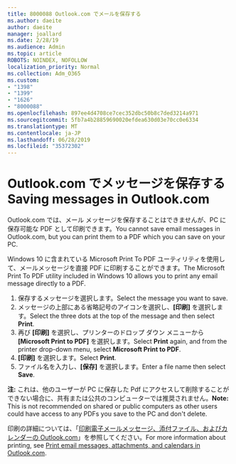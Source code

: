 ```yaml
---
title: 8000088 Outlook.com でメールを保存する
ms.author: daeite
author: daeite
manager: joallard
ms.date: 2/28/19
ms.audience: Admin
ms.topic: article
ROBOTS: NOINDEX, NOFOLLOW
localization_priority: Normal
ms.collection: Adm_O365
ms.custom:
- "1398"
- "1399"
- "1626"
- "8000088"
ms.openlocfilehash: 897ee4d4708ce7cec352dbc50b8c7ded3214a971
ms.sourcegitcommit: 5fb7a4b28859690020efdea630d03e70cc0e6334
ms.translationtype: MT
ms.contentlocale: ja-JP
ms.lasthandoff: 06/28/2019
ms.locfileid: "35372302"
---
```

# <a name="saving-messages-in-outlookcom"></a><span data-ttu-id="779cf-102">Outlook.com でメッセージを保存する</span><span class="sxs-lookup"><span data-stu-id="779cf-102">Saving messages in Outlook.com</span></span>

<span data-ttu-id="779cf-103">Outlook.com では、メール メッセージを保存することはできませんが、PC に保存可能な PDF として印刷できます。</span><span class="sxs-lookup"><span data-stu-id="779cf-103">You cannot save email messages in Outlook.com, but you can print them to a PDF which you can save on your PC.</span></span>

<span data-ttu-id="779cf-104">Windows 10 に含まれている Microsoft Print To PDF ユーティリティを使用して、メールメッセージを直接 PDF に印刷することができます。</span><span class="sxs-lookup"><span data-stu-id="779cf-104">The Microsoft Print To PDF utility included in Windows 10 allows you to print any email message directly to a PDF.</span></span>

1. <span data-ttu-id="779cf-105">保存するメッセージを選択します。</span><span class="sxs-lookup"><span data-stu-id="779cf-105">Select the message you want to save.</span></span>
2. <span data-ttu-id="779cf-106">メッセージの上部にある省略記号のアイコンを選択し、**[印刷]** を選択します。</span><span class="sxs-lookup"><span data-stu-id="779cf-106">Select the three dots at the top of the message and then select **Print**.</span></span>
3. <span data-ttu-id="779cf-107">再び **[印刷]** を選択し、プリンターのドロップ ダウン メニューから **[Microsoft Print to PDF]** を選択します。</span><span class="sxs-lookup"><span data-stu-id="779cf-107">Select **Print** again, and from the printer drop-down menu, select **Microsoft Print to PDF**.</span></span>
4. <span data-ttu-id="779cf-108">**[印刷]** を選択します。</span><span class="sxs-lookup"><span data-stu-id="779cf-108">Select **Print**.</span></span>
5. <span data-ttu-id="779cf-109">ファイル名を入力し、**[保存]** を選択します。</span><span class="sxs-lookup"><span data-stu-id="779cf-109">Enter a file name then select **Save**.</span></span>

<span data-ttu-id="779cf-110">**注:** これは、他のユーザーが PC に保存した Pdf にアクセスして削除することができない場合に、共有または公共のコンピューターでは推奨されません。</span><span class="sxs-lookup"><span data-stu-id="779cf-110">**Note:** This is not recommended on shared or public computers as other users could have access to any PDFs you save to the PC and don't delete.</span></span>

<span data-ttu-id="779cf-111">印刷の詳細については、「[印刷電子メールメッセージ、添付ファイル、およびカレンダーの Outlook.com](https://support.office.com/article/c835b8e5-b310-4cab-ac15-b6eb95149855)」を参照してください。</span><span class="sxs-lookup"><span data-stu-id="779cf-111">For more information about printing, see [Print email messages, attachments, and calendars in Outlook.com](https://support.office.com/article/c835b8e5-b310-4cab-ac15-b6eb95149855).</span></span>